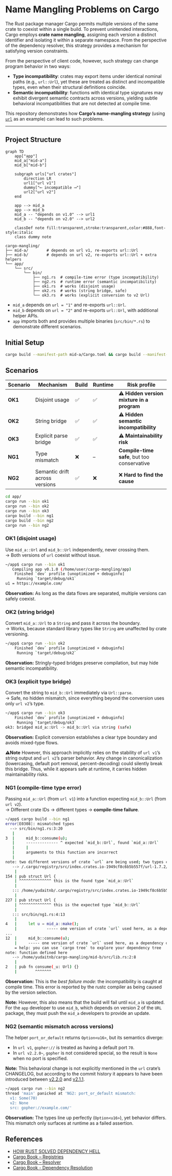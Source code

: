 # Name Mangling Problems on Cargo
The Rust package manager Cargo permits multiple versions of the same crate to coexist within a single build. To prevent unintended interactions, Cargo employs **crate name mangling**, assigning each version a distinct identifier and isolating it within a separate namespace. From the perspective of the dependency resolver, this strategy provides a mechanism for satisfying version constraints.  

From the perspective of client code, however, such strategy can change program behavior in two ways:  
- **Type incompatibility**: crates may export items under identical nominal paths (e.g., `url::Url`), yet these are treated as distinct and incompatible types, even when their structural definitions coincide.
- **Semantic incompatibility**: functions with identical type signatures may exhibit divergent semantic contracts across versions, yielding subtle behavioral incompatibilities that are not detected at compile time.

This repository demonstrates how **Cargo’s name-mangling strategy** (using [`url`](https://crates.io/crates/url) as an example) can lead to such problems.

---

## Project Structure
```mermaid
graph TD
    app["app"]
    mid_a["mid-a"]
    mid_b["mid-b"]

    subgraph urls["url crates"]
        direction LR
        url1["url v1"]
        dummy["⟵ incompatible ⟶"]
        url2["url v2"]
    end

    app --> mid_a
    app --> mid_b
    mid_a -- "depends on v1.0" --> url1
    mid_b -- "depends on v2.0" --> url2

    classDef note fill:transparent,stroke:transparent,color:#888,font-style:italic
    class dummy note
```

```
cargo-mangling/
├── mid-a/        # depends on url v1, re-exports url::Url
├── mid-b/        # depends on url v2, re-exports url::Url + extra helpers
└── app/
    └── src/
        └── bin/
            ├── ng1.rs  # compile-time error (type incompatibility)
            ├── ng2.rs  # runtime error (semantic incompatibility)
            ├── ok1.rs  # works (disjoint usage)
            ├── ok2.rs  # works (string bridge, safe)
            └── ok3.rs  # works (explicit conversion to v2 Url)
```

- `mid_a` depends on `url = "1"` and re-exports `url::Url`.  
- `mid_b` depends on `url = "2"` and re-exports `url::Url`, with additional helper APIs.  
- `app` imports both and provides multiple binaries (`src/bin/*.rs`) to demonstrate different scenarios.

## Initial Setup
```bash
cargo build --manifest-path mid-a/Cargo.toml && cargo build --manifest-path mid-b/Cargo.toml
```

## Scenarios

| Scenario | Mechanism                        | Build | Runtime | Risk profile                | 
| -------- | -------------------------------- | ----- | ------- | --------------------------- | 
| **OK1**  | Disjoint usage                   | ✅     | ✅       | ⚠ **Hidden version mixture in a program**      | 
| **OK2**  | String bridge                    | ✅     | ✅       | ⚠ **Hidden semantic incompatibility** | 
| **OK3**  | Explicit parse bridge            | ✅     | ✅       | ⚠ **Maintainability risk**  | 
| **NG1**  | Type mismatch         | ❌     | –       | **Compile-time safe**, but too conservative | 
| **NG2**  | Semantic drift across versions | ✅     | ❌       | ❌ **Hard to find the cause**   | 

```bash
cd app/
cargo run --bin ok1
cargo run --bin ok2
cargo run --bin ok3 
cargo build --bin ng1 
cargo build --bin ng2
cargo run --bin ng2
```

### OK1 (disjoint usage)

Use `mid_a::Url` and `mid_b::Url` independently, never crossing them.  
→ Both versions of `url` coexist without issue.

```bash
~/app$ cargo run --bin ok1
   Compiling app v0.1.0 (/home/user/cargo-mangling/app)
    Finished `dev` profile [unoptimized + debuginfo]
     Running `target/debug/ok1`
u1 = https://example.com/
```

**Observation:** As long as the data flows are separated, multiple versions can safely coexist.

### OK2 (string bridge)

Convert `mid_a::Url` to a `String` and pass it across the boundary.  
→ Works, because standard library types like `String` are unaffected by crate versioning.

```bash
~/app$ cargo run --bin ok2
    Finished `dev` profile [unoptimized + debuginfo]
     Running `target/debug/ok2`
```

**Observation:** Stringly-typed bridges preserve compilation, but may hide semantic incompatibility.

### OK3 (explicit type bridge)

Convert the string to `mid_b::Url` immediately via `Url::parse`.  
→ Safe, no hidden mismatch, since everything beyond the conversion uses only `url v2`’s type.

```bash
~/app$ cargo run --bin ok3
    Finished `dev` profile [unoptimized + debuginfo]
     Running `target/debug/ok3`
ok3: bridged mid_a::Url -> mid_b::Url via string (safe)
```

**Observation:** Explicit conversion establishes a clear type boundary and avoids mixed-type flows.

**⚠Note** However, this approach implicitly relies on the stability of `url v1`’s string output and `url v2`’s parser behavior.
Any change in canonicalization (lowercasing, default port removal, percent-decoding) could silently break this bridge.
Thus, while it appears safe at runtime, it carries hidden maintainability risks.

### NG1 (compile-time type error)

Passing `mid_a::Url` (from `url v1`) into a function expecting `mid_b::Url` (from `url v2`).  
→ Different crate IDs → different types → **compile-time failure**.

```bash
~/app$ cargo build --bin ng1
error[E0308]: mismatched types
  --> src/bin/ng1.rs:3:20
   |
3  |     mid_b::consume(u);
   |     -------------- ^ expected `mid_b::Url`, found `mid_a::Url`
   |     |
   |     arguments to this function are incorrect
   |
note: two different versions of crate `url` are being used; two types coming from two different versions of the same crate are different types even if they look the same
   --> /.cargo/registry/src/index.crates.io-1949cf8c6b5b557f/url-1.7.2/src/lib.rs:154:1
    |
154 | pub struct Url {
    | ^^^^^^^^^^^^^^ this is the found type `mid_a::Url`
    |
   ::: /home/yudaitnb/.cargo/registry/src/index.crates.io-1949cf8c6b5b557f/url-2.5.4/src/lib.rs:227:1
    |
227 | pub struct Url {
    | ^^^^^^^^^^^^^^ this is the expected type `mid_b::Url`
    |
   ::: src/bin/ng1.rs:4:13
    |
4   |     let u = mid_a::make();   
    |             ----- one version of crate `url` used here, as a dependency of crate `mid_a`
...
12  |     mid_b::consume(u);
    |     ----- one version of crate `url` used here, as a dependency of crate `mid_b`
    = help: you can use `cargo tree` to explore your dependency tree
note: function defined here
   --> /home/yudaitnb/cargo-mangling/mid-b/src/lib.rs:2:8
    |
2   | pub fn consume(_u: Url) {}
    |        ^^^^^^^
```

**Observation:** This is the *best failure mode*: the incompatibility is caught at compile time. This error is reported by the rustc compiler as being caused by the version selection.

**Note:** However, this also means that the build will fail until `mid_a` is updated. For the `app` developer to use `mid_b`, which depends on version 2 of the `URL` package, they must push the `mid_a` developers to provide an update.

### NG2 (semantic mismatch across versions)

The helper `port_or_default` returns `Option<u16>`, but its semantics diverge:  
- In `url v1`, `gopher://` is treated as having a default port `70`.  
- In `url v2.2.0~`, `gopher` is not considered special, so the result is `None` when no port is specified.  

**Note:** This behavioral change is not explicitly mentioned in the `url` crate’s CHANGELOG, but according to the commit history it appears to have been introduced between [v2.2.0](https://docs.rs/url/2.2.0/url/struct.Url.html#method.port_or_known_default) and [v2.1.1](https://docs.rs/url/2.1.1/url/struct.Url.html#method.port_or_known_default).


```bash
~/app$ cargo run --bin ng2
thread 'main' panicked at 'NG2: port_or_default mismatch:
  v1: Some(70)
  v2: None
  src: gopher://example.com/'
```

**Observation:** The types line up perfectly (`Option<u16>`), yet behavior differs.  
This mismatch only surfaces at runtime as a failed assertion.

## References

- [HOW RUST SOLVED DEPENDENCY HELL](https://stephencoakley.com/2019/04/24/how-rust-solved-dependency-hell)
- [Cargo Book – Registries](https://doc.rust-lang.org/cargo/reference/registries.html)  
- [Cargo Book – Resolver](https://doc.rust-lang.org/cargo/reference/resolver.html)
- [Cargo Book - Dependency Resolution](https://doc.rust-lang.org/cargo/reference/resolver.html#version-incompatibility-hazards)
